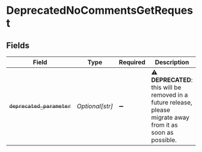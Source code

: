 # DeprecatedNoCommentsGetRequest


## Fields

| Field                                                                                                                | Type                                                                                                                 | Required                                                                                                             | Description                                                                                                          |
| -------------------------------------------------------------------------------------------------------------------- | -------------------------------------------------------------------------------------------------------------------- | -------------------------------------------------------------------------------------------------------------------- | -------------------------------------------------------------------------------------------------------------------- |
| ~~`deprecated_parameter`~~                                                                                           | *Optional[str]*                                                                                                      | :heavy_minus_sign:                                                                                                   | :warning: **DEPRECATED**: this will be removed in a future release, please migrate away from it as soon as possible. |